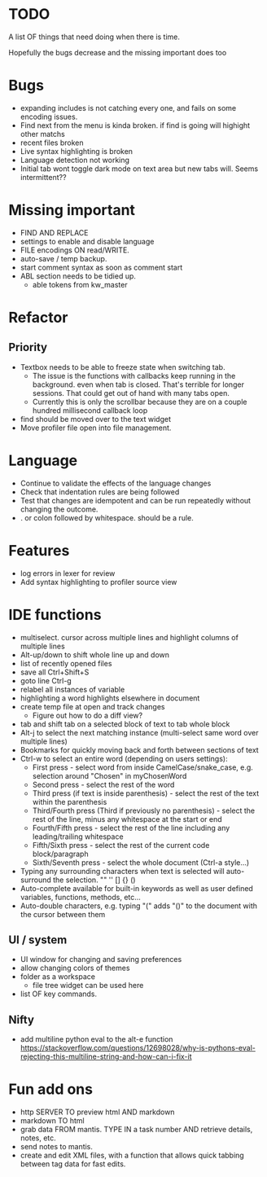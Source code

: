# TODO

A list OF things that need doing when there is time. 

Hopefully the bugs decrease and the missing important does too


# Bugs
- expanding includes is not catching every one, and fails on some encoding issues. 
- Find next from the menu is kinda broken. if find is going will highight other matchs
- recent files broken
- Live syntax highlighting is broken 
- Language detection not working
- Initial tab wont toggle dark mode on text area but new tabs will. Seems intermittent?? 

# Missing important
- FIND AND REPLACE
- settings to enable and disable language
- FILE encodings ON read/WRITE. 
- auto-save / temp backup.
- start comment syntax as soon as comment start
- ABL section needs to be tidied up.
  - able tokens from kw_master 


# Refactor
## Priority

- Textbox needs to be able to freeze state when switching tab. 
  - The issue is the functions with callbacks keep running in the background. even when tab is closed. That's terrible for longer sessions. That could get out of hand with many tabs open. 
  - Currently this is only the scrollbar because they are on a couple hundred millisecond callback loop
- find should be moved over to the text widget
- Move profiler file open into file management. 


# Language
- Continue to validate the effects of the language changes
- Check that indentation rules are being followed 
- Test that changes are idempotent and can be run repeatedly without changing the outcome. 
- . or colon followed by whitespace. should be a rule.

# Features
- log errors in lexer for review
- Add syntax highlighting to profiler source view

# IDE functions 
- multiselect. cursor across multiple lines and highlight columns of multiple lines
- Alt-up/down to shift whole line up and down
- list of recently opened files
- save all Ctrl+Shift+S
- goto line Ctrl-g
- relabel all instances of variable 
- highlighting a word highlights elsewhere in document
- create temp file at open and track changes 
  - Figure out how to do a diff view? 
- tab and shift tab on a selected block of text to tab whole block
- Alt-j to select the next matching instance (multi-select same word over multiple lines)
- Bookmarks for quickly moving back and forth between sections of text
- Ctrl-w to select an entire word (depending on users settings):
  - First press - select word from inside CamelCase/snake_case, e.g. selection around "Chosen" in myChosenWord
  - Second press - select the rest of the word 
  - Third press (if text is inside parenthesis) - select the rest of the text within the parenthesis
  - Third/Fourth press (Third if previously no parenthesis) - select the rest of the line, minus any whitespace at the start or end
  - Fourth/Fifth press - select the rest of the line including any leading/trailing whitespace
  - Fifth/Sixth press - select the rest of the current code block/paragraph
  - Sixth/Seventh press - select the whole document (Ctrl-a style...)
- Typing any surrounding characters when text is selected will auto-surround the selection. "" '' [] {} () 
- Auto-complete available for built-in keywords as well as user defined variables, functions, methods, etc...
- Auto-double characters, e.g. typing "(" adds "()" to the document with the cursor between them

## UI / system
- UI window for changing and saving preferences
- allow changing colors of themes 
- folder as a workspace
    - file tree widget can be used here
- list OF key commands.  

## Nifty
- add multiline python eval to the alt-e function https://stackoverflow.com/questions/12698028/why-is-pythons-eval-rejecting-this-multiline-string-and-how-can-i-fix-it


# Fun add ons
- http SERVER TO preview html AND markdown
- markdown TO html
- grab data FROM mantis. TYPE IN a task number AND retrieve details, notes, etc. 
- send notes to mantis. 
- create and edit XML files, with a function that allows quick tabbing between tag data for fast edits.








